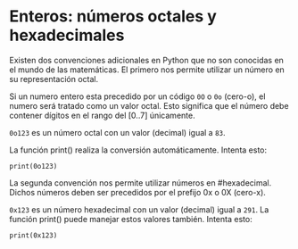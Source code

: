 # Enteros: números octales y hexadecimales
Existen dos convenciones adicionales en Python que no son conocidas en el mundo de las matemáticas. El primero nos permite utilizar un número en su representación octal.

Si un numero entero esta precedido por un código `0O` o `0o` (cero-o), el numero será tratado como un valor octal. Esto significa que el número debe contener dígitos en el rango del [0..7] únicamente.

`0o123` es un número octal con un valor (decimal) igual a `83`.

La función print() realiza la conversión automáticamente. Intenta esto:

	print(0o123)

La segunda convención nos permite utilizar números en #hexadecimal. Dichos números deben ser precedidos por el prefijo 0x o 0X (cero-x).

`0x123` es un número hexadecimal con un valor (decimal) igual a `291`. La función print() puede manejar estos valores también. Intenta esto:

	print(0x123)
